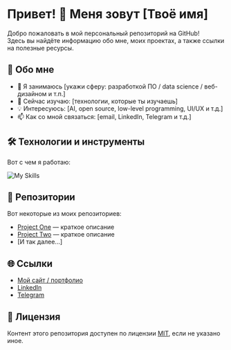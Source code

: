 # Привет! 👋 Меня зовут [Твоё имя]

Добро пожаловать в мой персональный репозиторий на GitHub!  
Здесь вы найдёте информацию обо мне, моих проектах, а также ссылки на полезные ресурсы.

## 🚀 Обо мне

- 💼 Я занимаюсь [укажи сферу: разработкой ПО / data science / веб-дизайном и т.п.]
- 🌱 Сейчас изучаю: [технологии, которые ты изучаешь]
- 💡 Интересуюсь: [AI, open source, low-level programming, UI/UX и т.д.]
- 📫 Как со мной связаться: [email, LinkedIn, Telegram и т.д.]

## 🛠️ Технологии и инструменты

Вот с чем я работаю:

![My Skills](https://skillicons.dev/icons?i=python,js,react,html,css,docker,linux,git&theme=light)

## 📂 Репозитории

Вот некоторые из моих репозиториев:

- [Project One](https://github.com/username/project-one) — краткое описание
- [Project Two](https://github.com/username/project-two) — краткое описание
- [И так далее...]

## 🌐 Ссылки

- [Мой сайт / портфолио](https://username.github.io/)
- [LinkedIn](https://linkedin.com/in/yourprofile)
- [Telegram](https://t.me/yourusername)

## 📝 Лицензия

Контент этого репозитория доступен по лицензии [MIT](LICENSE), если не указано иное.

